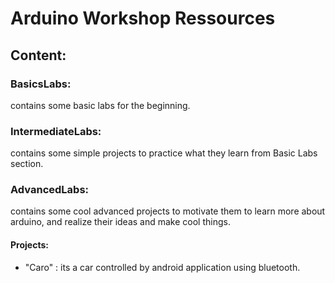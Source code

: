 # Arduino Workshop Ressources
## Content:
###  BasicsLabs:
contains some basic labs for the beginning.
###  IntermediateLabs:
contains some simple projects to practice what they learn from Basic Labs section.
###  AdvancedLabs:
contains some cool advanced projects to motivate them to learn more about arduino, and realize their ideas and make cool things.

#### Projects:

- "Caro" : its a car controlled by android application using bluetooth.
